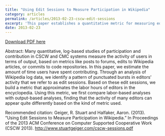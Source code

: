 ```yaml
---
title: "Using Edit Sessions to Measure Participation in Wikipedia"
category: articles
permalink: /articles/2013-02-23-cscw-edit-sessions
excerpt: 'This paper establishes a quantitative metric for measuring editor activity through temporal edit sessions.'
date: 2013-02-23
---
```


<a href='http://www.stuartgeiger.com/cscw-sessions.pdf'>Download PDF here</a>

Abstract: Many quantitative, log-based studies of participation and contribution in CSCW and CMC systems measure the activity of users in terms of output, based on metrics like posts to forums, edits to Wikipedia articles, or commits to code repositories. In this paper, we estimate the amount of time users have spent contributing. Through an analysis of Wikipedia log data, we identify a pattern of punctuated bursts in editors’ activity that we refer to as edit sessions. Based on these edit sessions, we build a metric that approximates the labor hours of editors in the encyclopedia. Using this metric, we first compare labor-based analyses with output-based analyses, finding that the activity of many editors can appear quite differently based on the kind of metric used.

 Recommended citation: Geiger, R. Stuart and Halfaker, Aaron. (2013). “Using Edit Sessions to Measure Participation in Wikipedia.” In Proceedings of the 2013 ACM Conference on Computer Supported Cooperative Work (CSCW 2013). http://www.stuartgeiger.com/cscw-sessions.pdf